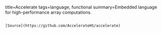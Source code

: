 title=Accelerate
tags=language, functional
summary=Embedded language for high-performance array computations.
~~~~~~

[Source](https://github.com/AccelerateHS/accelerate)
